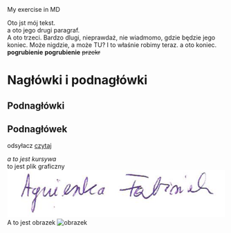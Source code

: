 <HEAD>
My exercise in MD  
  

Oto jst mój tekst.   
a oto jego drugi paragraf.  
A oto trzeci. Bardzo dlugi, nieprawdaż, nie wiadmomo, gdzie będzie jego koniec. Może nigdzie, a może TU?  I to właśnie robimy teraz. a oto koniec. 
**pogrubienie**
__pogrubienie__
~~przekr~~

# Nagłówki i podnagłówki
## Podnagłówki
## Podnagłówek
odsyłacz
[czytaj](https://www.innymislowy.pl)

_a to jest kursywa_  
to jest plik graficzny
![dodatkowe info](Obraz1.png)  
A to jest obrazek
![obrazek](https://picsum.photos/id/237/200/300 "love")  


  



<!-- Example of title -->

<!-- Here comes the table of content -->
<!-- Example of paragraph of text with line break -->

<!-- Example of another paragraph -->

<!-- Example of bold -->

<!-- Example of italic  -->

<!-- Example of headers -->

<!-- Example of external link -->

<!-- Example of link to another file -->

<!-- Example of an image -->

<!-- Example of an image with hover text -->

<!-- Example of equation or inline code -->

<!-- Example of a block of code -->

<!-- Example of code highlighting -->

<!-- Example of quote -->

<!-- Example of bullet list -->

<!-- Example of numbered list -->

<!-- Example of table -->

<!-- Example of paragraph of text with line break -->

<!-- Example of another paragraph -->

<!-- Example of bold -->

<!-- Example of italic  -->

<!-- Example of headers -->

<!-- Example of external link -->

<!-- Example of link to another file -->

<!-- Example of an image -->

<!-- Example of an image with hover text -->

<!-- Example of equation or inline code -->

<!-- Example of a block of code -->

<!-- Example of code highlighting -->

<!-- Example of quote -->

<!-- Example of bullet list -->

<!-- Example of numbered list -->

<!-- Example of table -->

>>>>>>> 
<!-- Paragraph after table -->
  
